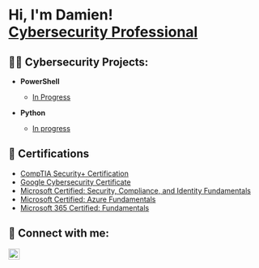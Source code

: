 <h1>Hi, I'm Damien! <br/><a href="https://www.linkedin.com/in/damien-gau/">Cybersecurity Professional</a>

<h2>👨‍💻 Cybersecurity Projects:</h2>

- <b>PowerShell</b>
  - [In Progress](URL)
  
- <b>Python</b>
  - [In progress](URL)

<h2>📄 Certifications </h2>

- [CompTIA Security+ Certification](https://www.credly.com/badges/8e6c494f-b5b6-4395-9d48-153f208b748d/linked_in_profile)
- [Google Cybersecurity Certificate](https://grow.google/certificates/cybersecurity/#?modal_active=none_V_s)
- [Microsoft Certified: Security, Compliance, and Identity Fundamentals](https://www.credly.com/earner/earned/badge/8bab3bac-6e24-4413-a1c7-ad28e60e06b5)
- [Microsoft Certified: Azure Fundamentals](https://www.credly.com/badges/f115d3d1-9ed8-42a9-a465-009a0f8df7de/linked_in_profile)
- [Microsoft 365 Certified: Fundamentals](https://www.credly.com/badges/7a71de6f-e4f5-4fe3-9bd4-dc9b4fe87de7/linked_in_profile)


<h2> 🤳 Connect with me:</h2>

[<img align="left" alt="JoshMadakor | LinkedIn" width="22px" src="https://cdn.jsdelivr.net/npm/simple-icons@v3/icons/linkedin.svg" />][linkedin]


[linkedin]: https://linkedin.com/in/damien-gau

<!--


Here are some ideas to get you started:

- 🔭 I’m currently working on ...
- 🌱 I’m currently learning ...
- 👯 I’m looking to collaborate on ...
- 🤔 I’m looking for help with ...
- 💬 Ask me about ...
- 📫 How to reach me: ...
- 😄 Pronouns: ...
- ⚡ Fun fact: ...
-->
